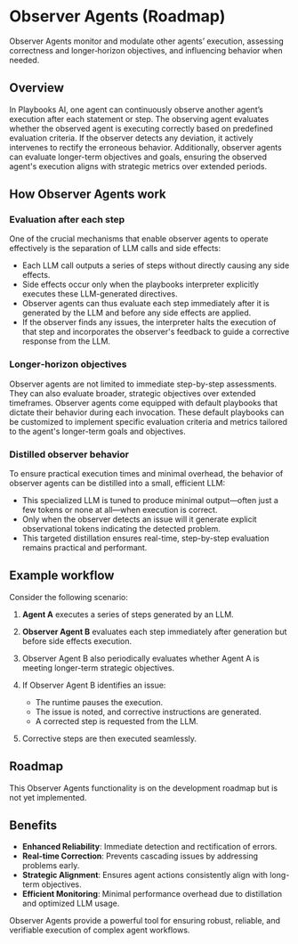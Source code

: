 # Observer Agents (Roadmap)

Observer Agents monitor and modulate other agents’ execution, assessing correctness and longer‑horizon objectives, and influencing behavior when needed.

## Overview

In Playbooks AI, one agent can continuously observe another agent’s execution after each statement or step. The observing agent evaluates whether the observed agent is executing correctly based on predefined evaluation criteria. If the observer detects any deviation, it actively intervenes to rectify the erroneous behavior. Additionally, observer agents can evaluate longer-term objectives and goals, ensuring the observed agent's execution aligns with strategic metrics over extended periods.

## How Observer Agents work

### Evaluation after each step

One of the crucial mechanisms that enable observer agents to operate effectively is the separation of LLM calls and side effects:

* Each LLM call outputs a series of steps without directly causing any side effects.
* Side effects occur only when the playbooks interpreter explicitly executes these LLM-generated directives.
* Observer agents can thus evaluate each step immediately after it is generated by the LLM and before any side effects are applied.
* If the observer finds any issues, the interpreter halts the execution of that step and incorporates the observer's feedback to guide a corrective response from the LLM.

### Longer‑horizon objectives

Observer agents are not limited to immediate step-by-step assessments. They can also evaluate broader, strategic objectives over extended timeframes. Observer agents come equipped with default playbooks that dictate their behavior during each invocation. These default playbooks can be customized to implement specific evaluation criteria and metrics tailored to the agent's longer-term goals and objectives.

### Distilled observer behavior

To ensure practical execution times and minimal overhead, the behavior of observer agents can be distilled into a small, efficient LLM:

* This specialized LLM is tuned to produce minimal output—often just a few tokens or none at all—when execution is correct.
* Only when the observer detects an issue will it generate explicit observational tokens indicating the detected problem.
* This targeted distillation ensures real-time, step-by-step evaluation remains practical and performant.

## Example workflow

Consider the following scenario:

1. **Agent A** executes a series of steps generated by an LLM.
2. **Observer Agent B** evaluates each step immediately after generation but before side effects execution.
3. Observer Agent B also periodically evaluates whether Agent A is meeting longer-term strategic objectives.
4. If Observer Agent B identifies an issue:

   * The runtime pauses the execution.
   * The issue is noted, and corrective instructions are generated.
   * A corrected step is requested from the LLM.
5. Corrective steps are then executed seamlessly.

## Roadmap

This Observer Agents functionality is on the development roadmap but is not yet implemented.

## Benefits

* **Enhanced Reliability**: Immediate detection and rectification of errors.
* **Real-time Correction**: Prevents cascading issues by addressing problems early.
* **Strategic Alignment**: Ensures agent actions consistently align with long-term objectives.
* **Efficient Monitoring**: Minimal performance overhead due to distillation and optimized LLM usage.

Observer Agents provide a powerful tool for ensuring robust, reliable, and verifiable execution of complex agent workflows.
